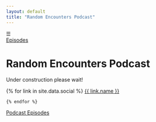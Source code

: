 ```yaml
---
layout: default
title: "Random Encounters Podcast"
---
```

<input type="checkbox" id="burger-toggle" style="display:none;">
<label for="burger-toggle" class="burger-menu">☰</label>
<nav class="nav-menu">
  <a href="/episodes/" class="nav-link">Episodes</a>
</nav>

<div class="linktree-container">
  <h1>Random Encounters Podcast</h1>
  <p>Under construction please wait!</p>
  
  <div class="linktree-links">
    {% for link in site.data.social %}
      <a href="{{ link.url }}" class="linktree-button" target="_blank" rel="noopener noreferrer">
        <i class="fab {{ link.icon }}"></i> {{ link.name }}
      </a>
      
    {% endfor %}
  </div>
  
  <a href="/episodes/" class="episodes-button">Podcast Episodes</a>
</div>
